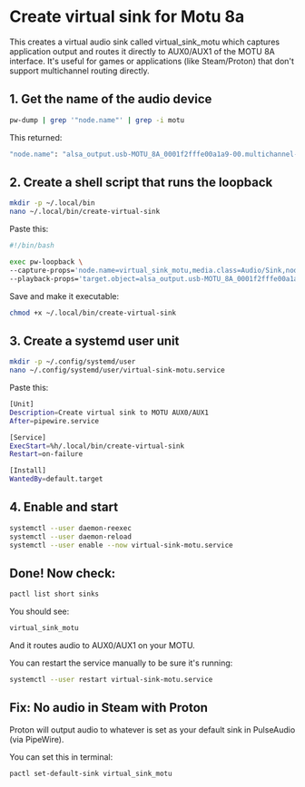 # Create virtual sink for Motu 8a

This creates a virtual audio sink called virtual_sink_motu which captures application output and routes it directly to AUX0/AUX1 of the MOTU 8A interface. It's useful for games or applications (like Steam/Proton) that don't support multichannel routing directly.

## 1. Get the name of the audio device

```bash
pw-dump | grep '"node.name"' | grep -i motu
```

This returned:

```bash
"node.name": "alsa_output.usb-MOTU_8A_0001f2fffe00a1a9-00.multichannel-output"
```

## 2. Create a shell script that runs the loopback

```bash
mkdir -p ~/.local/bin
nano ~/.local/bin/create-virtual-sink
```

Paste this:

```bash
#!/bin/bash

exec pw-loopback \
--capture-props='node.name=virtual_sink_motu,media.class=Audio/Sink,node.description=Virtual Sink to MOTU AUX,audio.position=[FL FR]' \
--playback-props='target.object=alsa_output.usb-MOTU_8A_0001f2fffe00a1a9-00.multichannel-output,audio.position=[AUX0 AUX1],stream.dont-remix=true,node.passive=true'
```

Save and make it executable:

```bash
chmod +x ~/.local/bin/create-virtual-sink
```

## 3. Create a systemd user unit

```bash
mkdir -p ~/.config/systemd/user
nano ~/.config/systemd/user/virtual-sink-motu.service
```

Paste this:

```bash
[Unit]
Description=Create virtual sink to MOTU AUX0/AUX1
After=pipewire.service

[Service]
ExecStart=%h/.local/bin/create-virtual-sink
Restart=on-failure

[Install]
WantedBy=default.target
```

## 4. Enable and start

```bash
systemctl --user daemon-reexec
systemctl --user daemon-reload
systemctl --user enable --now virtual-sink-motu.service
```

## Done! Now check:

```bash
pactl list short sinks
```

You should see:

```bash
virtual_sink_motu
```

And it routes audio to AUX0/AUX1 on your MOTU.

You can restart the service manually to be sure it's running:

```bash
systemctl --user restart virtual-sink-motu.service
```

## Fix: No audio in Steam with Proton

Proton will output audio to whatever is set as your default sink in PulseAudio (via PipeWire).

You can set this in terminal:

```bash
pactl set-default-sink virtual_sink_motu
```
